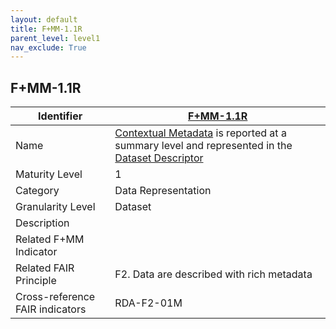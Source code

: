 ```yaml
---
layout: default
title: F+MM-1.1R
parent_level: level1
nav_exclude: True
---
```


## F+MM-1.1R

| Identifier | [F+MM-1.1R](https://github.com/FAIRplus/Data-Maturity/edit/v0.3/docs/_indicators/A.%20F+MM-1.1R.md) |
| ---------- | ----------|
| Name | [Contextual Metadata](https://fairplus.github.io/Data-Maturity/docs/Glossary/#contextual-metadata) is reported at a summary level and represented in the [Dataset Descriptor](https://fairplus.github.io/Data-Maturity/docs/Glossary/#dataset-descriptor)  |
| Maturity Level | 1 |
| Category | Data Representation |
| Granularity Level | Dataset |
| Description | |
| Related F+MM Indicator| |
| Related FAIR Principle | F2. Data are described with rich metadata |
| Cross-reference FAIR indicators | RDA-F2-01M |


